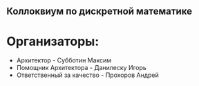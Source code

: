 ## Коллоквиум по дискретной математике

# Организаторы: 
- Архитектор - Субботин Максим
- Помощник Архитектора - Данилеску Игорь
- Ответственный за качество - Прохоров Андрей
               
